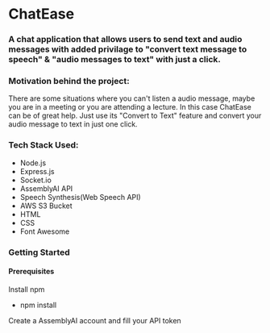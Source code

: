 # ChatEase

### A chat application that allows users to send text and audio messages with added privilage to "convert text message to speech" & "audio messages to text" with just a click.

### Motivation behind the project:
There are some situations where you can't listen a audio message, maybe you are in a meeting or you are attending a lecture. In this case ChatEase can be of great help. Just use its "Convert to Text" feature and convert your audio message to text in just one click.

### Tech Stack Used:
* Node.js <br />
* Express.js <br />
* Socket.io <br />
* AssemblyAI API <br />
* Speech Synthesis(Web Speech API) <br />
* AWS S3 Bucket <br />
* HTML <br />
* CSS <br />
* Font Awesome<br />

### Getting Started

#### Prerequisites

Install npm<br />
* npm install 

Create a AssemblyAI account and fill your API token

